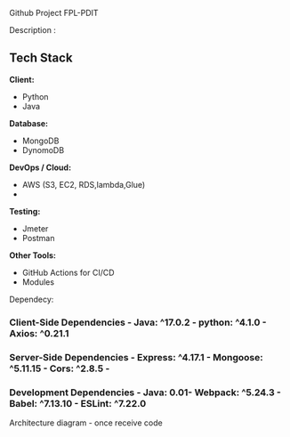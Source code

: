 Github Project FPL-PDIT

Description :

## Tech Stack
**Client:** 
- Python
- Java

**Database:** 
- MongoDB
- DynomoDB

**DevOps / Cloud:** 
- AWS (S3, EC2, RDS,lambda,Glue)
- 
**Testing:** 
- Jmeter
- Postman
  
**Other Tools:** 
- GitHub Actions for CI/CD
- Modules

Dependecy:
### Client-Side Dependencies - **Java**: ^17.0.2 - **python**: ^4.1.0 - **Axios**: ^0.21.1 
### Server-Side Dependencies - **Express**: ^4.17.1 - **Mongoose**: ^5.11.15 - **Cors**: ^2.8.5 -
### Development Dependencies - **Java**: 0.01- **Webpack**: ^5.24.3 - **Babel**: ^7.13.10 - **ESLint**: ^7.22.0

Architecture diagram - once receive code 

